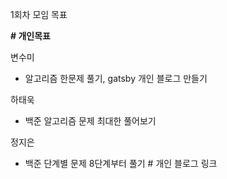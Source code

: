 1회차 모임 목표



 **# 개인목표**

변수미 

- 알고리즘 한문제 풀기, gatsby 개인 블로그 만들기

하태욱

- 백준 알고리즘 문제 최대한 풀어보기

정지은

 - 백준 단계별 문제 8단계부터 풀기
\# 개인 블로그 링크







